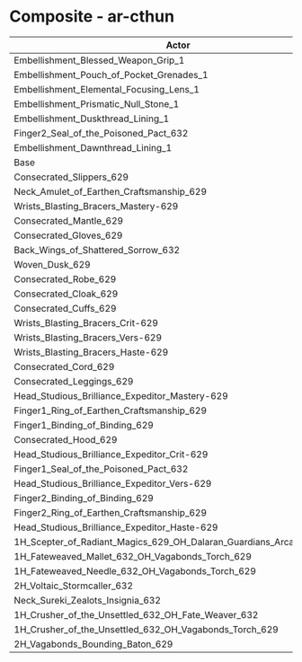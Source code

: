 # Composite - ar-cthun
| Actor | DPS | Increase |
|---|:---:|:---:|
|Embellishment_Blessed_Weapon_Grip_1|1058336|3.80%|
|Embellishment_Pouch_of_Pocket_Grenades_1|1029856|1.01%|
|Embellishment_Elemental_Focusing_Lens_1|1025094|0.54%|
|Embellishment_Prismatic_Null_Stone_1|1019878|0.03%|
|Embellishment_Duskthread_Lining_1|1019744|0.02%|
|Finger2_Seal_of_the_Poisoned_Pact_632|1019597|0.00%|
|Embellishment_Dawnthread_Lining_1|1019580|0.00%|
|Base|1019552|0.00%|
|Consecrated_Slippers_629|1019234|-0.03%|
|Neck_Amulet_of_Earthen_Craftsmanship_629|1018675|-0.09%|
|Wrists_Blasting_Bracers_Mastery-629|1018640|-0.09%|
|Consecrated_Mantle_629|1018492|-0.10%|
|Consecrated_Gloves_629|1018377|-0.12%|
|Back_Wings_of_Shattered_Sorrow_632|1017947|-0.16%|
|Woven_Dusk_629|1017885|-0.16%|
|Consecrated_Robe_629|1017652|-0.19%|
|Consecrated_Cloak_629|1017637|-0.19%|
|Consecrated_Cuffs_629|1017591|-0.19%|
|Wrists_Blasting_Bracers_Crit-629|1017354|-0.22%|
|Wrists_Blasting_Bracers_Vers-629|1017257|-0.23%|
|Wrists_Blasting_Bracers_Haste-629|1016746|-0.28%|
|Consecrated_Cord_629|1016406|-0.31%|
|Consecrated_Leggings_629|1015258|-0.42%|
|Head_Studious_Brilliance_Expeditor_Mastery-629|1014619|-0.48%|
|Finger1_Ring_of_Earthen_Craftsmanship_629|1013307|-0.61%|
|Finger1_Binding_of_Binding_629|1013271|-0.62%|
|Consecrated_Hood_629|1012764|-0.67%|
|Head_Studious_Brilliance_Expeditor_Crit-629|1011263|-0.81%|
|Finger1_Seal_of_the_Poisoned_Pact_632|1011089|-0.83%|
|Head_Studious_Brilliance_Expeditor_Vers-629|1010383|-0.90%|
|Finger2_Binding_of_Binding_629|1009308|-1.00%|
|Finger2_Ring_of_Earthen_Craftsmanship_629|1009190|-1.02%|
|Head_Studious_Brilliance_Expeditor_Haste-629|1009151|-1.02%|
|1H_Scepter_of_Radiant_Magics_629_OH_Dalaran_Guardians_Arcanotool_632|1005611|-1.37%|
|1H_Fateweaved_Mallet_632_OH_Vagabonds_Torch_629|1004256|-1.50%|
|1H_Fateweaved_Needle_632_OH_Vagabonds_Torch_629|1004165|-1.51%|
|2H_Voltaic_Stormcaller_632|991322|-2.77%|
|Neck_Sureki_Zealots_Insignia_632|985003|-3.39%|
|1H_Crusher_of_the_Unsettled_632_OH_Fate_Weaver_632|857970|-15.85%|
|1H_Crusher_of_the_Unsettled_632_OH_Vagabonds_Torch_629|856248|-16.02%|
|2H_Vagabonds_Bounding_Baton_629|828827|-18.71%|
